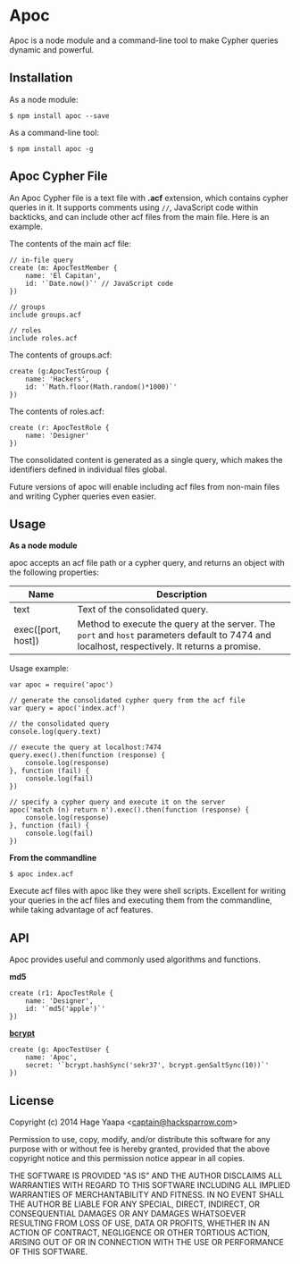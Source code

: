 Apoc
====

Apoc is a node module and a command-line tool to make Cypher queries dynamic and powerful.

## Installation

As a node module:

```
$ npm install apoc --save
```

As a command-line tool:

```
$ npm install apoc -g
```

## Apoc Cypher File

An Apoc Cypher file is a text file with **.acf** extension, which contains cypher queries in it. It supports comments using `//`, JavaScript code within backticks, and can include other acf files from the main file. Here is an example.

The contents of the main acf file:

```
// in-file query
create (m: ApocTestMember {
    name: 'El Capitan',
    id: '`Date.now()`' // JavaScript code
})

// groups
include groups.acf

// roles
include roles.acf
```

The contents of groups.acf:

```
create (g:ApocTestGroup {
    name: 'Hackers',
    id: '`Math.floor(Math.random()*1000)`'
})
```

The contents of roles.acf:

```
create (r: ApocTestRole {
    name: 'Designer'
})
```

The consolidated content is generated as a single query, which makes the identifiers defined in individual files global.

Future versions of apoc will enable including acf files from non-main files and writing Cypher queries even easier.

## Usage

**As a node module**

apoc accepts an acf file path or a cypher query, and returns an object with the following properties:

|Name|Description
|----|----------
|text|Text of the consolidated query.
|exec([port, host])|Method to execute the query at the server. The `port` and `host` parameters default to 7474 and localhost, respectively. It returns a promise.

Usage example:

```
var apoc = require('apoc')

// generate the consolidated cypher query from the acf file
var query = apoc('index.acf')

// the consolidated query
console.log(query.text)

// execute the query at localhost:7474
query.exec().then(function (response) {
    console.log(response)
}, function (fail) {
    console.log(fail)
})

// specify a cypher query and execute it on the server
apoc('match (n) return n').exec().then(function (response) {
    console.log(response)
}, function (fail) {
    console.log(fail)
})

```

**From the commandline**

```
$ apoc index.acf
```

Execute acf files with apoc like they were shell scripts. Excellent for writing your queries in the acf files and executing them from the commandline, while taking advantage of acf features.

## API

Apoc provides useful and commonly used algorithms and functions.

**md5**

```
create (r1: ApocTestRole {
    name: 'Designer',
    id: '`md5('apple')`'
})

```

**[bcrypt](https://www.npmjs.org/package/bcrypt)**

```
create (g: ApocTestUser {
    name: 'Apoc',
    secret: '`bcrypt.hashSync('sekr37', bcrypt.genSaltSync(10))`'
})
```

## License

Copyright (c) 2014 Hage Yaapa &lt;captain@hacksparrow.com&gt;

Permission to use, copy, modify, and/or distribute this software for any purpose with or without fee is hereby granted, provided that the above copyright notice and this permission notice appear in all copies.

THE SOFTWARE IS PROVIDED "AS IS" AND THE AUTHOR DISCLAIMS ALL WARRANTIES WITH REGARD TO THIS SOFTWARE INCLUDING ALL IMPLIED WARRANTIES OF MERCHANTABILITY AND FITNESS. IN NO EVENT SHALL THE AUTHOR BE LIABLE FOR ANY SPECIAL, DIRECT, INDIRECT, OR CONSEQUENTIAL DAMAGES OR ANY DAMAGES WHATSOEVER RESULTING FROM LOSS OF USE, DATA OR PROFITS, WHETHER IN AN ACTION OF CONTRACT, NEGLIGENCE OR OTHER TORTIOUS ACTION, ARISING OUT OF OR IN CONNECTION WITH THE USE OR PERFORMANCE OF THIS SOFTWARE.
